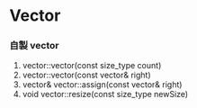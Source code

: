 # Vector
### 自製 vector
1. vector::vector(const size_type count)
2. vector::vector(const vector& right)
3. vector& vector::assign(const vector& right)
4. void vector::resize(const size_type newSize)
